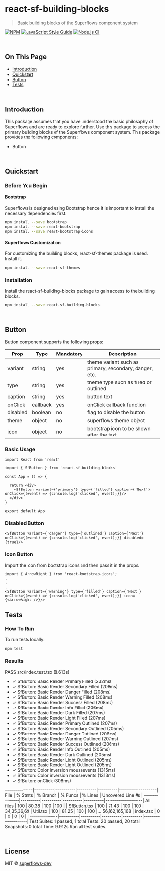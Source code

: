 # react-sf-building-blocks

> Basic building blocks of the Superflows component system

[![NPM](https://img.shields.io/npm/v/react-sf-themes.svg)](https://www.npmjs.com/package/react-sf-themes) [![JavaScript Style Guide](https://img.shields.io/badge/code_style-standard-brightgreen.svg)](https://standardjs.com) [![Node.js CI](https://github.com/superflows-dev/react-sf-themes/actions/workflows/node.js.yml/badge.svg)](https://github.com/superflows-dev/react-sf-themes/actions/workflows/node.js.yml)

<br />

## On This Page

- [Introduction](#introduction)
- [Quickstart](#quickstart)
- [Button](#button)
- [Tests](#tests)

<br />

## Introduction

This package assumes that you have understood the basic philosophy of Superflows and are ready to explore further. Use this package to access the primary building blocks of the Superflows component system. This package provides the following components:

- Button

<br />

## Quickstart

### Before You Begin

#### Bootstrap

Superflows is designed using Bootstrap hence it is important to install the necessary dependencies first.

```bash
npm install --save bootstrap
npm install --save react-bootstrap
npm install --save react-bootstrap-icons
```

#### Superflows Customization

For customizing the building blocks, react-sf-themes package is used. Install it.

```bash
npm install --save react-sf-themes
```

### Installation

Install the react-sf-building-blocks package to gain access to the building blocks.

```bash
npm install --save react-sf-building-blocks
```

<br />

## Button

Button component supports the following props:

| Prop          | Type           | Mandatory | Description 
|---------------|----------------|-----------|---------------------------------
| variant       | string         | yes       | theme variant such as primary, secondary, danger, etc.
| type          | string         | yes       | theme type such as filled or outlined
| caption       | string         | yes       | button text
| onClick       | callback       | yes       | onClick callback function
| disabled      | boolean        | no        | flag to disable the button
| theme         | object         | no        | superflows theme object
| icon          | object         | no        | bootstrap icon to be shown after the text

### Basic Usage

```tsx
import React from 'react'

import { SfButton } from 'react-sf-building-blocks'

const App = () => {

  return <div>
    <SfButton variant={'primary'} type={'filled'} caption={'Next'} onClick={(event) => {console.log('clicked', event);}}/>
  </div>
}

export default App
```

### Disabled Button

```tsx
<SfButton variant={'danger'} type={'outlined'} caption={'Next'} onClick={(event) => {console.log('clicked', event);}} disabled={true}/>
```

### Icon Button

Import the icon from bootstrap icons and then pass it in the props.

```tsx
import { ArrowRight } from 'react-bootstrap-icons';
.
.
.
<SfButton variant={'warning'} type={'filled'} caption={'Next'} onClick={(event) => {console.log('clicked', event);}} icon={<ArrowRight />}/>
```

## Tests

### How To Run

To run tests locally:

```bash
npm test
```

### Results

PASS src/index.test.tsx (8.613s)
- ✓ SfButton: Basic Render Primary Filled (232ms)
- ✓ SfButton: Basic Render Secondary Filled (208ms)
- ✓ SfButton: Basic Render Danger Filled (208ms)
- ✓ SfButton: Basic Render Warning Filled (208ms)
- ✓ SfButton: Basic Render Success Filled (208ms)
- ✓ SfButton: Basic Render Info Filled (206ms)
- ✓ SfButton: Basic Render Dark Filled (207ms)
- ✓ SfButton: Basic Render Light Filled (207ms)
- ✓ SfButton: Basic Render Primary Outlined (207ms)
- ✓ SfButton: Basic Render Secondary Outlined (205ms)
- ✓ SfButton: Basic Render Danger Outlined (206ms)
- ✓ SfButton: Basic Render Warning Outlined (207ms)
- ✓ SfButton: Basic Render Success Outlined (206ms)
- ✓ SfButton: Basic Render Info Outlined (205ms)
- ✓ SfButton: Basic Render Dark Outlined (205ms)
- ✓ SfButton: Basic Render Light Outlined (205ms)
- ✓ SfButton: Basic Render Light Outlined (205ms)
- ✓ SfButton: Color inversion mouseevents (1315ms)
- ✓ SfButton: Color inversion mouseevents (1313ms)
- ✓ SfButton: onClick (308ms)

--------------|----------|----------|----------|----------|-------------------|
File          |  % Stmts | % Branch |  % Funcs |  % Lines | Uncovered Line #s |
--------------|----------|----------|----------|----------|-------------------|
All files     |      100 |    80.38 |      100 |      100 |                   |
 SfButton.tsx |      100 |    71.43 |      100 |      100 |       34,35,36,69 |
 Util.tsx     |      100 |    81.25 |      100 |      100 |... 56,162,165,168 |
 index.tsx    |        0 |        0 |        0 |        0 |                   |
--------------|----------|----------|----------|----------|-------------------|
Test Suites: 1 passed, 1 total
Tests:       20 passed, 20 total
Snapshots:   0 total
Time:        9.912s
Ran all test suites.

<br />


## License

MIT © [superflows-dev](https://github.com/superflows-dev)
